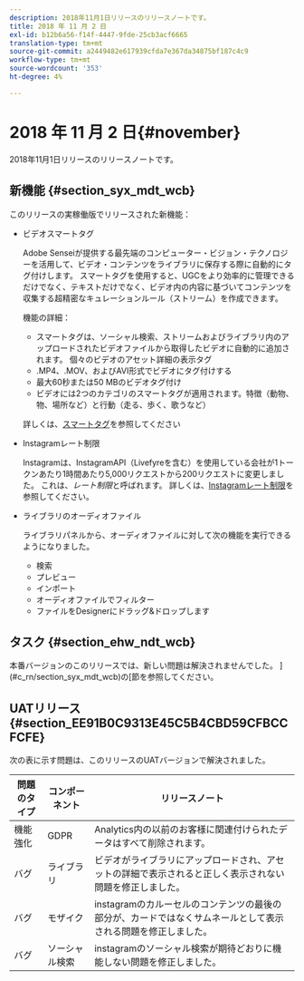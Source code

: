 ```yaml
---
description: 2018年11月1日リリースのリリースノートです。
title: 2018 年 11 月 2 日
exl-id: b12b6a56-f14f-4447-9fde-25cb3acf6665
translation-type: tm+mt
source-git-commit: a2449482e617939cfda7e367da34875bf187c4c9
workflow-type: tm+mt
source-wordcount: '353'
ht-degree: 4%

---
```


# 2018 年 11 月 2 日{#november}

2018年11月1日リリースのリリースノートです。

## 新機能 {#section_syx_mdt_wcb}

このリリースの実稼働版でリリースされた新機能：

* ビデオスマートタグ

   Adobe Senseiが提供する最先端のコンピューター・ビジョン・テクノロジーを活用して、ビデオ・コンテンツをライブラリに保存する際に自動的にタグ付けします。 スマートタグを使用すると、UGCをより効率的に管理できるだけでなく、テキストだけでなく、ビデオ内の内容に基づいてコンテンツを収集する超精密なキュレーションルール（ストリーム）を作成できます。

   機能の詳細：

   * スマートタグは、ソーシャル検索、ストリームおよびライブラリ内のアップロードされたビデオファイルから取得したビデオに自動的に追加されます。 個々のビデオのアセット詳細の表示タグ
   * .MP4、.MOV、およびAVI形式でビデオにタグ付けする
   * 最大60秒または50 MBのビデオタグ付け
   * ビデオには2つのカテゴリのスマートタグが適用されます。特徴（動物、物、場所など）と行動（走る、歩く、歌うなど）

   詳しくは、[スマートタグ](/help/using/c-features-livefyre/c-smart-tags/c-smart-tags.md#c_smart_tags)を参照してください

* Instagramレート制限

   Instagramは、InstagramAPI（Livefyreを含む）を使用している会社が1トークンあたり1時間あたり5,000リクエストから200リクエストに変更しました。 これは、*レート制限*&#x200B;と呼ばれます。 詳しくは、[Instagramレート制限](/help/using/c-streams/c-instagram-rate-limiting.md)を参照してください。

* ライブラリのオーディオファイル

   ライブラリパネルから、オーディオファイルに対して次の機能を実行できるようになりました。

   * 検索
   * プレビュー
   * インポート
   * オーディオファイルでフィルター
   * ファイルをDesignerにドラッグ&amp;ドロップします

## タスク {#section_ehw_ndt_wcb}

本番バージョンのこのリリースでは、新しい問題は解決されませんでした。 ](#c_rn/section_syx_mdt_wcb)の[節を参照してください。

## UATリリース{#section_EE91B0C9313E45C5B4CBD59CFBCCFCFE}

次の表に示す問題は、このリリースのUATバージョンで解決されました。

| **問題のタイプ** | **コンポーネント** | **リリースノート** |
|---|---|---|
| 機能強化 | GDPR | Analytics内の以前のお客様に関連付けられたデータはすべて削除されます。 |
| バグ | ライブラリ | ビデオがライブラリにアップロードされ、アセットの詳細で表示されると正しく表示されない問題を修正しました。 |
| バグ | モザイク | instagramのカルーセルのコンテンツの最後の部分が、カードではなくサムネールとして表示される問題を修正しました。 |
| バグ | ソーシャル検索 | instagramのソーシャル検索が期待どおりに機能しない問題を修正しました。 |
